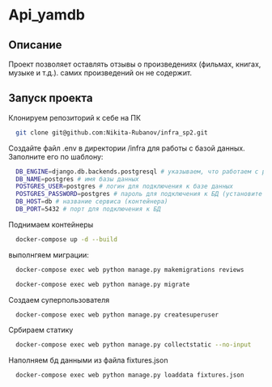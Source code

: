 # Api_yamdb

## Описание

Проект позволяет оставлять отзывы о произведениях (фильмах, книгах, музыке и т.д.).
самих произведений он не содержит.

## Запуск проекта

Клонируем репозиторий к себе на ПК

```bash
  git clone git@github.com:Nikita-Rubanov/infra_sp2.git
```

Создайте файл .env в директории /infra для работы с базой данных.
Заполните его по шаблону:

```bash
  DB_ENGINE=django.db.backends.postgresql # указываем, что работаем с postgresql
  DB_NAME=postgres # имя базы данных
  POSTGRES_USER=postgres # логин для подключения к базе данных
  POSTGRES_PASSWORD=postgres # пароль для подключения к БД (установите свой)
  DB_HOST=db # название сервиса (контейнера)
  DB_PORT=5432 # порт для подключения к БД
```


Поднимаем контейнеры

```bash
  docker-compose up -d --build
```

выполнгяем миграции:

```bash
  docker-compose exec web python manage.py makemigrations reviews

  docker-compose exec web python manage.py migrate
```

Создаем суперпользователя

```bash
  docker-compose exec web python manage.py createsuperuser
```

Србираем статику

```bash
  docker-compose exec web python manage.py collectstatic --no-input
```

Наполняем бд данными из файла fixtures.json
```bash
  docker-compose exec web python manage.py loaddata fixtures.json
```
